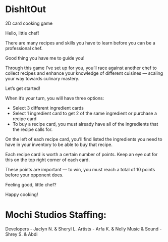 # DishItOut
2D card cooking game

Hello, little chef!

There are many recipes and skills you have to learn before you can be a professional chef.

Good thing you have me to guide you!

Through this game I’ve set up for you, you’ll race against another chef to collect recipes and enhance your knowledge of different cuisines — scaling your way towards culinary mastery.

Let’s get started!

When it’s your turn, you will have three options: 

- Select 3 different ingredient cards
- Select 1 ingredient card to get 2 of the same ingredient
or purchase a recipe card
- To buy a recipe card, you must already have all of the ingredients that the recipe calls for.

On the left of each recipe card, you’ll find listed the ingredients you need to have in your inventory to be able to buy that recipe.

Each recipe card is worth a certain number of points. Keep an eye out for this on the top right corner of each card.

These points are important — to win, you must reach a total of 10 points before your opponent does.

Feeling good, little chef? 

Happy cooking!




# Mochi Studios Staffing:
Developers - Jaclyn N. & Sheryl L.
Artists - Arfa K. & Nelly
Music & Sound - Shrey S. & Abdi 
